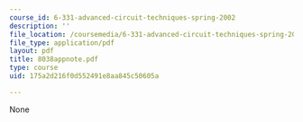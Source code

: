 ```yaml
---
course_id: 6-331-advanced-circuit-techniques-spring-2002
description: ''
file_location: /coursemedia/6-331-advanced-circuit-techniques-spring-2002/175a2d216f0d552491e8aa845c50605a_8038appnote.pdf
file_type: application/pdf
layout: pdf
title: 8038appnote.pdf
type: course
uid: 175a2d216f0d552491e8aa845c50605a

---
```

None